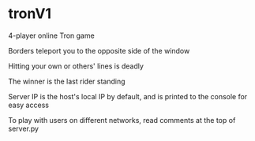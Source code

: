 # tronV1

4-player online Tron game

Borders teleport you to the opposite side of the window

Hitting your own or others' lines is deadly

The winner is the last rider standing

Server IP is the host's local IP by default, and is printed to the console for easy access

To play with users on different networks, read comments at the top of server.py
